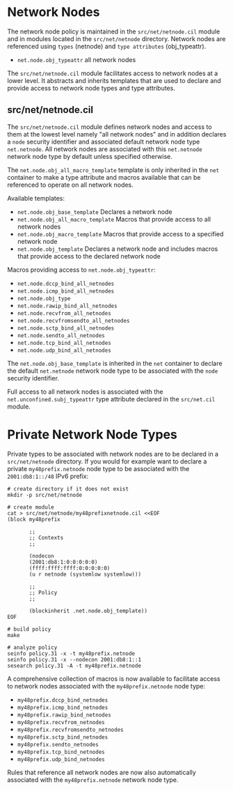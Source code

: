 # Network Nodes

The network node policy is maintained in the `src/net/netnode.cil`
module and in modules located in the `src/net/netnode` directory.
Network nodes are referenced using `types` (netnode) and
`type attributes` (obj_typeattr).

* `net.node.obj_typeattr` all network nodes

The `src/net/netnode.cil` module facilitates access to network nodes
at a lower level. It abstracts and inherits templates that are used
to declare and provide access to network node types and type
attributes.

## src/net/netnode.cil

The `src/net/netnode.cil` module defines network nodes and access to
them at the lowest level namely "all network nodes" and in addition
declares a `node` security identifier and associated default network
node type `net.netnode`. All network nodes are associated with this
`net.netnode` network node type by default unless specified otherwise.

The `net.node.obj_all_macro_template` template is only inherited in
the `net` container to make a type attribute and macros available that
can be referenced to operate on all network nodes.

Available templates:

* `net.node.obj_base_template` Declares a network node
* `net.node.obj_all_macro_template` Macros that provide access to all
network nodes
* `net.node.obj_macro_template` Macros that provide access to
a specified network node
* `net.node.obj_template` Declares a network node and includes macros
that provide access to the declared network node

Macros providing access to `net.node.obj_typeattr`:

* `net.node.dccp_bind_all_netnodes`
* `net.node.icmp_bind_all_netnodes`
* `net.node.obj_type`
* `net.node.rawip_bind_all_netnodes`
* `net.node.recvfrom_all_netnodes`
* `net.node.recvfromsendto_all_netnodes`
* `net.node.sctp_bind_all_netnodes`
* `net.node.sendto_all_netnodes`
* `net.node.tcp_bind_all_netnodes`
* `net.node.udp_bind_all_netnodes`

The `net.node.obj_base_template` is inherited in the `net` container
to declare the default `net.netnode` network node type to be
associated with the `node` security identifier.

Full access to all network nodes is associated with the
`net.unconfined.subj_typeattr` type attribute declared in the
`src/net.cil` module.

# Private Network Node Types

Private types to be associated with network nodes are to be declared
in a `src/net/netnode` directory. If you would for
example want to declare a private `my48prefix.netnode` node type to
be associated with the `2001:db8:1::/48` IPv6 prefix:

```
# create directory if it does not exist
mkdir -p src/net/netnode

# create module
cat > src/net/netnode/my48prefixnetnode.cil <<EOF
(block my48prefix

       ;;
       ;; Contexts
       ;;

       (nodecon
       (2001:db8:1:0:0:0:0:0)
       (ffff:ffff:ffff:0:0:0:0:0)
       (u r netnode (systemlow systemlow)))

       ;;
       ;; Policy
       ;;

       (blockinherit .net.node.obj_template))
EOF

# build policy
make

# analyze policy
seinfo policy.31 -x -t my48prefix.netnode
seinfo policy.31 -x --nodecon 2001:db8:1::1
sesearch policy.31 -A -t my48prefix.netnode
```
A comprehensive collection of macros is now available to facilitate
access to network nodes associated with the `my48prefix.netnode` node
type:

* `my48prefix.dccp_bind_netnodes`
* `my48prefix.icmp_bind_netnodes`
* `my48prefix.rawip_bind_netnodes`
* `my48prefix.recvfrom_netnodes`
* `my48prefix.recvfromsendto_netnodes`
* `my48prefix.sctp_bind_netnodes`
* `my48prefix.sendto_netnodes`
* `my48prefix.tcp_bind_netnodes`
* `my48prefix.udp_bind_netnodes`

Rules that reference all network nodes are now also automatically
associated with the `my48prefix.netnode` network node type.

